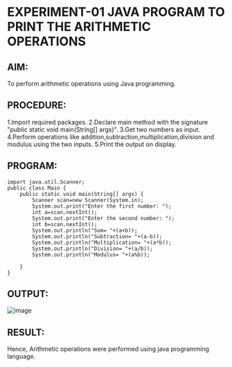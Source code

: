 # EXPERIMENT-01 JAVA PROGRAM TO PRINT THE ARITHMETIC OPERATIONS

## AIM:
To perform arithmetic operations using Java programming.

## PROCEDURE:
1.Import required packages.
2.Declare main method with the signature "public static void main(String[] args)".
3.Get two numbers as input.
4.Perform operations like addition,subtraction,multiplication,division and modulus using the two inputs.
5.Print the output on display.

## PROGRAM:
```
import java.util.Scanner;
public class Main {
    public static void main(String[] args) {
        Scanner scan=new Scanner(System.in);
        System.out.print("Enter the first number: ");
        int a=scan.nextInt();
        System.out.print("Enter the second number: ");
        int b=scan.nextInt();
        System.out.println("Sum= "+(a+b));
        System.out.println("Subtraction= "+(a-b));
        System.out.println("Multiplication= "+(a*b));
        System.out.println("Division= "+(a/b));
        System.out.println("Modulus= "+(a%b));

    }
}
```
## OUTPUT:
![image](https://github.com/swethamohanraj/EXPERIMENT-01/assets/94228215/d9c12216-1668-4b9f-a331-a7b01d68068c)

## RESULT:
Hence, Arithmetic operations were performed using java programming language.
